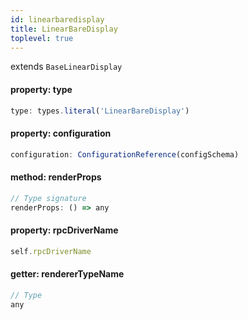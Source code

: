 ```yaml
---
id: linearbaredisplay
title: LinearBareDisplay
toplevel: true
---
```


extends `BaseLinearDisplay`

#### property: type

```js
type: types.literal('LinearBareDisplay')
```

#### property: configuration

```js
configuration: ConfigurationReference(configSchema)
```

#### method: renderProps

```js
// Type signature
renderProps: () => any
```

#### property: rpcDriverName

```js
self.rpcDriverName
```

#### getter: rendererTypeName

```js
// Type
any
```
